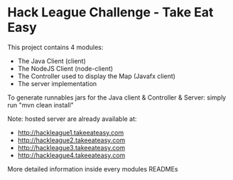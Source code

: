 # Hack League Challenge - Take Eat Easy

This project contains 4 modules:

- The Java Client  (client)
- The NodeJS Client (node-client)
- The Controller used to display the Map (Javafx client)
- The server implementation

To generate runnables jars for the  Java client & Controller & Server:  simply run "mvn clean install"

Note: hosted server are already available at:

* http://hackleague1.takeeateasy.com
* http://hackleague2.takeeateasy.com
* http://hackleague3.takeeateasy.com
* http://hackleague4.takeeateasy.com

More detailed information inside every modules READMEs
